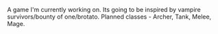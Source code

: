 A game I'm currently working on. Its going to be inspired by vampire survivors/bounty of one/brotato. 
Planned classes - Archer, Tank, Melee, Mage.
